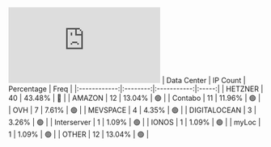 ![Diagramm](https://github.com/obajay/StateSync-snapshots/blob/main/Projects/Source/1/README.md)
| Data Center | IP Count | Percentage | Freq |
|:------------:|:--------:|:-----------:|:-----:|
| HETZNER | 40 | 43.48% | 🔴 |
| AMAZON | 12 | 13.04% | 🟢 |
| Contabo | 11 | 11.96% | 🟢 |
| OVH | 7 | 7.61% | 🟢 |
| MEVSPACE | 4 | 4.35% | 🟢 |
| DIGITALOCEAN | 3 | 3.26% | 🟢 |
| Interserver | 1 | 1.09% | 🟢 |
| IONOS | 1 | 1.09% | 🟢 |
| myLoc | 1 | 1.09% | 🟢 |
| OTHER | 12 | 13.04% | 🟢 |